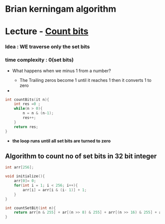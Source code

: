 # Brian kerningam algorithm

# Lecture - [Count bits](https://practice.geeksforgeeks.org/batch/dsa-4/track/DSASP-BitMagic/video/Nzc0NA%3D%3D)

### **Idea : WE traverse only the set bits**

### **time complexity : 0(set bits)**

- What happens when we minus 1 from a number?

  - The Trailing zeros become 1 until it reaches 1 then it converts 1 to zero

-

```cpp
int countBits(it n){
    int res =0 ;
    while(n > 0){
        n = n & (n-1);
        res++;
    }
    return res;
}

```

- **the loop runs until all set bits are turned to zero**

## Algorithm to count no of set bits in 32 bit integer

```cpp
int arr[256];

void initialize(){
    arr[0]= 0;
    for(int i = 1; i < 256; i++){
        arr[i] = arr[i & (i- 1)] + 1;
    }
}

int countSetBit(int n){
    return arr[n & 255] + ar[(n >> 8) & 255] + arr[(n >> 16) & 255] + arr[(n >> 24)];
}

```

